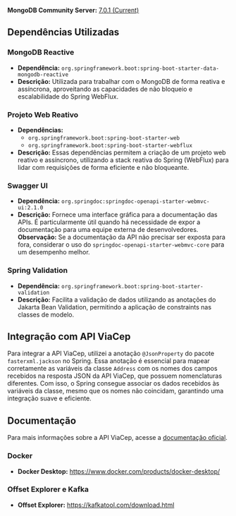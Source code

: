**MongoDB Community Server:** [7.0.1 (Current)](https://mongodb.com/try/download/community)

## Dependências Utilizadas

### MongoDB Reactive
- **Dependência:** `org.springframework.boot:spring-boot-starter-data-mongodb-reactive`
- **Descrição:** Utilizada para trabalhar com o MongoDB de forma reativa e assíncrona, aproveitando as capacidades de não bloqueio e escalabilidade do Spring WebFlux.

### Projeto Web Reativo
- **Dependências:**
  - `org.springframework.boot:spring-boot-starter-web`
  - `org.springframework.boot:spring-boot-starter-webflux`
- **Descrição:** Essas dependências permitem a criação de um projeto web reativo e assíncrono, utilizando a stack reativa do Spring (WebFlux) para lidar com requisições de forma eficiente e não bloqueante.

### Swagger UI
- **Dependência:** `org.springdoc:springdoc-openapi-starter-webmvc-ui:2.1.0`
- **Descrição:** Fornece uma interface gráfica para a documentação das APIs. É particularmente útil quando há necessidade de expor a documentação para uma equipe externa de desenvolvedores. **Observação:** Se a documentação da API não precisar ser exposta para fora, considerar o uso do `springdoc-openapi-starter-webmvc-core` para um desempenho melhor.

### Spring Validation
- **Dependência:** `org.springframework.boot:spring-boot-starter-validation`
- **Descrição:** Facilita a validação de dados utilizando as anotações do Jakarta Bean Validation, permitindo a aplicação de constraints nas classes de modelo.

## Integração com API ViaCep

Para integrar a API ViaCep, utilizei a anotação `@JsonProperty` do pacote `fasterxml.jackson` no Spring. Essa anotação é essencial para mapear corretamente as variáveis da classe `Address` com os nomes dos campos recebidos na resposta JSON da API ViaCep, que possuem nomenclaturas diferentes. Com isso, o Spring consegue associar os dados recebidos às variáveis da classe, mesmo que os nomes não coincidam, garantindo uma integração suave e eficiente.

## Documentação

Para mais informações sobre a API ViaCep, acesse a [documentação oficial](https://viacep.com.br/).

### Docker
- **Docker Desktop:** https://www.docker.com/products/docker-desktop/

### Offset Explorer e Kafka 
- **Offset Explorer:** https://kafkatool.com/download.html
